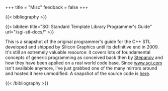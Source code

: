 +++
title = "Misc"
feedback = false
+++

{{< bibliography >}}

{{< bibitem title="SGI Standard Template Library Programmer's Guide" url="/sgi-stl-docs/" >}}

This is a snapshot of the original programmer's guide for the C++ STL developed and shipped by Silicon Graphics until its definitive end in 2009. It's still an extremely valuable resource: it covers lots of foundamental concepts of generic programming as conceived back then by [Stepanov](http://elementsofprogramming.com) and how they have been applied on a real world code base. Since www.sgi.com isn't available anymore, I've just grabbed one of the many mirrors around and hosted it here unmodified. A snapshot of the source code is [here](https://github.com/nazavode/sgi-stl).

{{< /bibliography >}}
